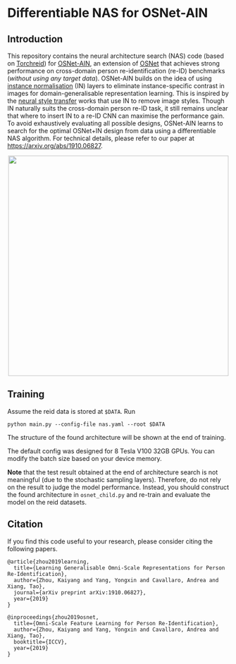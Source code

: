 # Differentiable NAS for OSNet-AIN

## Introduction
This repository contains the neural architecture search (NAS) code (based on [Torchreid](https://arxiv.org/abs/1910.10093)) for [OSNet-AIN](https://arxiv.org/abs/1910.06827), an extension of [OSNet](https://arxiv.org/abs/1905.00953) that achieves strong performance on cross-domain person re-identification (re-ID) benchmarks (*without using any target data*). OSNet-AIN builds on the idea of using [instance normalisation](https://arxiv.org/abs/1607.08022) (IN) layers to eliminate instance-specific contrast in images for domain-generalisable representation learning. This is inspired by the [neural style transfer](https://arxiv.org/abs/1703.06868) works that use IN to remove image styles. Though IN naturally suits the cross-domain person re-ID task, it still remains unclear that where to insert IN to a re-ID CNN can maximise the performance gain. To avoid exhaustively evaluating all possible designs, OSNet-AIN learns to search for the optimal OSNet+IN design from data using a differentiable NAS algorithm. For technical details, please refer to our paper at https://arxiv.org/abs/1910.06827.

<div align="center">
  <img src="https://drive.google.com/uc?export=view&id=1yvVIi2Ml7WBe85Uhaa54qyG4g8z-MGEB" width="500px" />
</div>

## Training
Assume the reid data is stored at `$DATA`. Run
```
python main.py --config-file nas.yaml --root $DATA
```

The structure of the found architecture will be shown at the end of training.

The default config was designed for 8 Tesla V100 32GB GPUs. You can modify the batch size based on your device memory.

**Note** that the test result obtained at the end of architecture search is not meaningful (due to the stochastic sampling layers). Therefore, do not rely on the result to judge the model performance. Instead, you should construct the found architecture in `osnet_child.py` and re-train and evaluate the model on the reid datasets.

## Citation
If you find this code useful to your research, please consider citing the following papers.
```
@article{zhou2019learning,
  title={Learning Generalisable Omni-Scale Representations for Person Re-Identification},
  author={Zhou, Kaiyang and Yang, Yongxin and Cavallaro, Andrea and Xiang, Tao},
  journal={arXiv preprint arXiv:1910.06827},
  year={2019}
}

@inproceedings{zhou2019osnet,
  title={Omni-Scale Feature Learning for Person Re-Identification},
  author={Zhou, Kaiyang and Yang, Yongxin and Cavallaro, Andrea and Xiang, Tao},
  booktitle={ICCV},
  year={2019}
}
```